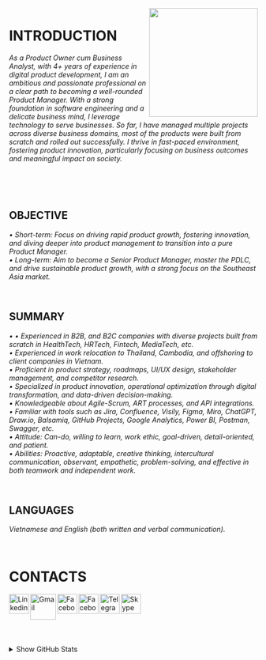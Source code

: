 <img width="220" height="220" src="https://tovinhkhang.netlify.app/images/contact.jpg" align="right" />

# INTRODUCTION

_As a Product Owner cum Business Analyst, with 4+ years of experience in digital product development, I am an ambitious and passionate professional on a clear path to becoming a well-rounded Product Manager. With a strong foundation in software engineering and a delicate business mind, I leverage technology to serve businesses. So far, I have managed multiple projects across diverse business domains, most of the products were built from scratch and rolled out successfully. I thrive in fast-paced environment, fostering product innovation, particularly focusing on business outcomes and meaningful impact on society._

<br />

<br />

<br />

## OBJECTIVE
_• Short-term: Focus on driving rapid product growth, fostering innovation, and diving deeper into product management to transition into a pure Product Manager._
<br />
_• Long-term: Aim to become a Senior Product Manager, master the PDLC, and drive sustainable product growth, with a strong focus on the Southeast Asia market._
<br />

<br />

## SUMMARY
_• • Experienced in B2B, and B2C companies with diverse projects built from scratch in HealthTech, HRTech, Fintech, MediaTech, etc._
<br />
_• Experienced in work relocation to Thailand, Cambodia, and offshoring to client companies in Vietnam._
<br />
_• Proficient in product strategy, roadmaps, UI/UX design, stakeholder management, and competitor research._
<br />
_• Specialized in product innovation, operational optimization through digital transformation, and data-driven decision-making._
<br />
_• Knowledgeable about Agile-Scrum, ART processes, and API integrations._
<br />
_• Familiar with tools such as Jira, Confluence, Visily, Figma, Miro, ChatGPT, Draw.io, Balsamiq, GitHub Projects, Google Analytics, Power BI, Postman, Swagger, etc._
<br />
_• Attitude: Can-do, willing to learn, work ethic, goal-driven, detail-oriented, and patient._
<br />
_• Abilities: Proactive, adaptable, creative thinking, intercultural communication, observant, empathetic, problem-solving, and effective in both teamwork and independent work._
<br />


<br />

## LANGUAGES
_Vietnamese and English (both written and verbal communication)._
<br />

<br />

# CONTACTS
[<img align="left" alt="Linkedin" width="40px" src="https://www.dtl.coventry.domains/wp-content/uploads/2020/07/LinkedIn-Logo-1024x1024.png" />][linkedin]
[<img align="left" alt="Gmail" width="52px" src="https://upload.wikimedia.org/wikipedia/commons/thumb/7/7e/Gmail_icon_%282020%29.svg/512px-Gmail_icon_%282020%29.svg.png" />][gmail]
[<img align="left" alt="Facebook" width="40px" src="https://upload.wikimedia.org/wikipedia/commons/thumb/f/fb/Facebook_icon_2013.svg/768px-Facebook_icon_2013.svg.png" />][facebook]
[<img align="left" alt="Facebook" width="40px" src="https://upload.wikimedia.org/wikipedia/commons/thumb/a/a5/Instagram_icon.png/600px-Instagram_icon.png" />][instagram]
[<img align="left" alt="Telegram" width="40px" src="https://upload.wikimedia.org/wikipedia/commons/thumb/8/82/Telegram_logo.svg/240px-Telegram_logo.svg.png" />][telegram]
[<img align="left" alt="Skype" width="40px" src="https://upload.wikimedia.org/wikipedia/commons/e/ec/Skype-icon-new.png" />][skype]


<br /><br /><br />
---
<details>
  <summary>Show GitHub Stats</summary>
  <img align="left" alt="My Github Stats" src="https://github-readme-stats.vercel.app/api?username=ToVinhKhang&count_private=true&include_all_commits=true&theme=nightowl" />
</details>

[linkedin]: https://www.linkedin.com/in/tovinhkhang/
[gmail]: mailto:vinhkhang1969@gmail.com
[facebook]: https://www.facebook.com/ToVinhKhangTDTU/
[instagram]: https://www.instagram.com/vkent_/
[telegram]: https://t.me/khangkent/
[skype]: https://join.skype.com/invite/uUCMufxOQosm

<br />

<br />

